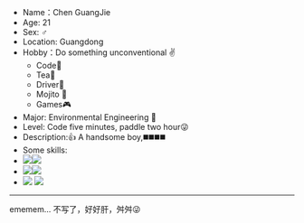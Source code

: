 - Name：Chen GuangJie
- Age: 21
- Sex:  ♂
- Location: Guangdong
- Hobby：Do something unconventional :v:
  - Code:bookmark_tabs:
  - Tea:tea:
  - Driver:car:
  - Mojito :beers:
  - Games:video_game:
- Major: Environmental Engineering :leaves:
- Level: Code five minutes, paddle two hour:stuck_out_tongue_winking_eye:
- Description::+1: A handsome boy,:black_medium_square::black_medium_square::black_medium_square::black_medium_square:
- Some skills:
- ![](https://img.shields.io/badge/Java-1.8+-red)![](https://img.shields.io/badge/MicroPython~Python-3.8+-blueviolet)
- ![](https://img.shields.io/badge/QT-5-blue)![](https://img.shields.io/badge/Vue-3-green)
- ![](https://img.shields.io/badge/CAD-2010-green) ![](https://img.shields.io/badge/PLC-Modbus-inactive)
---
ememem... 不写了，好好肝，舛舛:stuck_out_tongue_winking_eye:
